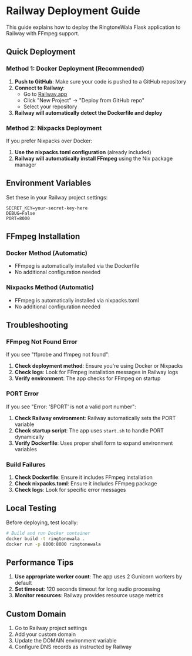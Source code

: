 # Railway Deployment Guide

This guide explains how to deploy the RingtoneWala Flask application to Railway with FFmpeg support.

## Quick Deployment

### Method 1: Docker Deployment (Recommended)

1. **Push to GitHub**: Make sure your code is pushed to a GitHub repository
2. **Connect to Railway**:
   - Go to [Railway.app](https://railway.app)
   - Click "New Project" → "Deploy from GitHub repo"
   - Select your repository
3. **Railway will automatically detect the Dockerfile and deploy**

### Method 2: Nixpacks Deployment

If you prefer Nixpacks over Docker:

1. **Use the nixpacks.toml configuration** (already included)
2. **Railway will automatically install FFmpeg** using the Nix package manager

## Environment Variables

Set these in your Railway project settings:

```
SECRET_KEY=your-secret-key-here
DEBUG=False
PORT=8000
```

## FFmpeg Installation

### Docker Method (Automatic)

- FFmpeg is automatically installed via the Dockerfile
- No additional configuration needed

### Nixpacks Method (Automatic)

- FFmpeg is automatically installed via nixpacks.toml
- No additional configuration needed

## Troubleshooting

### FFmpeg Not Found Error

If you see "ffprobe and ffmpeg not found":

1. **Check deployment method**: Ensure you're using Docker or Nixpacks
2. **Check logs**: Look for FFmpeg installation messages in Railway logs
3. **Verify environment**: The app checks for FFmpeg on startup

### PORT Error

If you see "Error: '$PORT' is not a valid port number":

1. **Check Railway environment**: Railway automatically sets the PORT variable
2. **Check startup script**: The app uses `start.sh` to handle PORT dynamically
3. **Verify Dockerfile**: Uses proper shell form to expand environment variables

### Build Failures

1. **Check Dockerfile**: Ensure it includes FFmpeg installation
2. **Check nixpacks.toml**: Ensure it includes FFmpeg package
3. **Check logs**: Look for specific error messages

## Local Testing

Before deploying, test locally:

```bash
# Build and run Docker container
docker build -t ringtonewala .
docker run -p 8000:8000 ringtonewala
```

## Performance Tips

1. **Use appropriate worker count**: The app uses 2 Gunicorn workers by default
2. **Set timeout**: 120 seconds timeout for long audio processing
3. **Monitor resources**: Railway provides resource usage metrics

## Custom Domain

1. Go to Railway project settings
2. Add your custom domain
3. Update the DOMAIN environment variable
4. Configure DNS records as instructed by Railway
